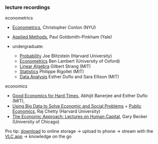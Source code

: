 
### lecture recordings

econometrics

- [Econometrics](https://www.youtube.com/playlist?list=PL_vQFUgojoerLH1AfiBylg_UvbAaRncKx), Christopher Conlon (NYU) 
- [Applied Methods](https://www.youtube.com/playlist?list=PLWWcL1M3lLlojLTSVf2gGYQ_9TlPyPbiJ), Paul Goldsmith-Pinkham (Yale)
  
- undergraduate:
   - [Probability](https://www.youtube.com/playlist?list=PL2SOU6wwxB0uwwH80KTQ6ht66KWxbzTIo) Joe Blitzstein (Harvard University)
   - [Econometrics](https://ben-lambert.com/econometrics/) Ben Lambert (University of Oxford)
   - [Linear Algebra](https://www.youtube.com/playlist?list=PLE7DDD91010BC51F8) Gilbert Strang (MIT)
   - [Statistics](https://www.youtube.com/playlist?list=PLUl4u3cNGP61MdtwGTqZA0MreSaDybji8) Philippe Rigollet (MIT)
   - [Data Analysis](https://www.youtube.com/playlist?list=PLUl4u3cNGP61ATaGTFcSp7bhogloD2wHP) Esther Duflo and Sara Ellison (MIT)

economics
- [Good Economics for Hard Times](https://www.youtube.com/playlist?list=PLMeTHfPZrCG0ewSdWzNZOuOH17X-X9O4r), Abhijit Banerjee and Esther Duflo (MIT),
- [Using Big Data to Solve Economic and Social Problems](https://www.youtube.com/playlist?list=PLalrHnPrv5uDe-vDW5dPxTByQoZu6P6Hq) + [Public Economics](https://rajchetty.com/research/public-economics-lectures-2nd-year-ph-d-course/), Raj Chetty (Harvard University)
- [The Economic Approach: Lectures on Human Capital](https://www.youtube.com/watch?v=QajILZ3S2RE&list=PL9334868E7A821E2A), Gary Becker (University of Chicago)

Pro tip: [download](https://ummy.net/en70UL/) to online storage -> upload to phone -> stream with the [VLC app](https://www.videolan.org/vlc/) ->  knowledge on the go
